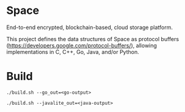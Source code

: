 Space
=====

End-to-end encrypted, blockchain-based, cloud storage platform.

This project defines the data structures of Space as protocol buffers (https://developers.google.com/protocol-buffers/), allowing implementations in C, C++, Go, Java, and/or Python.

Build
=====

    ./build.sh --go_out=<go-output>

    ./build.sh --javalite_out=<java-output>
